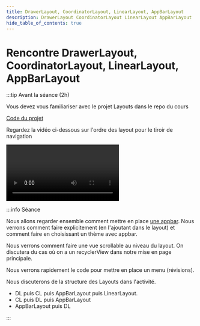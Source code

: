 ```yaml
---
title: DrawerLayout, CoordinatorLayout, LinearLayout, AppBarLayout
description: DrawerLayout CoordinatorLayout LinearLayout AppBarLayout
hide_table_of_contents: true
---
```


# Rencontre DrawerLayout, CoordinatorLayout, LinearLayout, AppBarLayout

<Row>

<Column>

:::tip Avant la séance (2h)

Vous devez vous familiariser avec le projet Layouts dans le repo du cours

[Code du projet](https://github.com/departement-info-cem/4N6-Mobile/tree/master/Demonstrations/Layouts)

Regardez la vidéo ci-dessous sur l'ordre des layout pour le tiroir de navigation

<Video url="https://www.youtube.com/watch?v=bmIs1LAYfCc" />

TODO EXEMPLE DE BOUTONS CUSTOM

:::

</Column>

<Column>

:::info Séance

Nous allons regarder ensemble comment mettre en place [une appbar](https://developer.android.com/training/appbar/setting-up). Nous verrons comment faire explicitement (en l'ajoutant dans le layout) et comment faire en choisissant un thème avec appbar.

Nous verrons comment faire une vue scrollable au niveau du layout. On discutera du cas où on a un recyclerView dans notre mise en page principale.

Nous verrons rapidement le code pour mettre en place un menu (révisions).

Nous discuterons de la structure des Layouts dans l'activité.

- DL puis CL puis AppBarLayout puis LinearLayout.
- CL puis DL puis AppBarLayout
- AppBarLayout puis DL

:::

</Column>

</Row>
